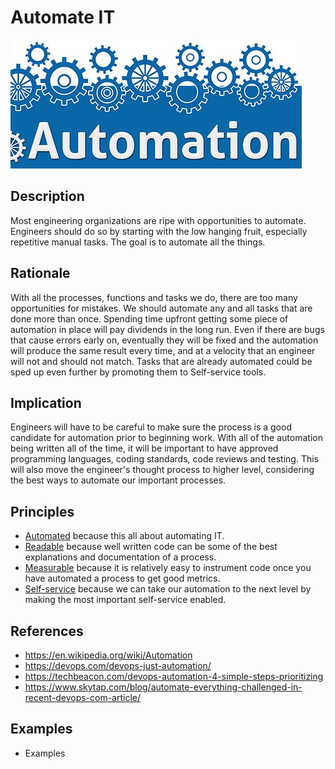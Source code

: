 # Automate IT
![automate-it](../../images/automate-it.jpg)
## Description
Most engineering organizations are ripe with opportunities to automate. Engineers should do so by starting with the low hanging fruit, especially repetitive manual tasks. The goal is to automate all the things.
## Rationale
With all the processes, functions and tasks we do, there are too many opportunities for mistakes. We should automate any and all tasks that are done more than once. Spending time upfront getting some piece of automation in place will pay dividends in the long run. Even if there are bugs that cause errors early on, eventually they will be fixed and the automation will produce the same result every time, and at a velocity that an engineer will not and should not match. Tasks that are already automated could be sped up even further by promoting them to  Self-service tools.
## Implication
Engineers will have to be careful to make sure the process is a good candidate for automation prior to beginning work. With all of the automation being written all of the time, it will be important to have approved programming languages, coding standards, code reviews and testing. This will also move the engineer's thought process to higher level, considering the best ways to automate our important processes.
## Principles
* [Automated](../design-principles/automated.md) because this all about automating IT.
* [Readable](../design-principles/readable.md) because well written code can be some of the best explanations and documentation of a process.
* [Measurable](../design-principles/measureable.md) because it is relatively easy to instrument code once you have automated a process to get good metrics.
* [Self-service](../design-principles/self-service.md) because we can take our automation to the next level by making the most important self-service enabled.
## References
* https://en.wikipedia.org/wiki/Automation
* https://devops.com/devops-just-automation/
* https://techbeacon.com/devops-automation-4-simple-steps-prioritizing
* https://www.skytap.com/blog/automate-everything-challenged-in-recent-devops-com-article/
## Examples
* Examples
